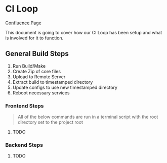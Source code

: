 # CI Loop

[Confluence Page](https://dinerspass.atlassian.net/wiki/spaces/HKJ/pages/458850340/How+to+setup+the+CI+Loop)

This document is going to cover how our CI Loop has been setup and what is involved for it to function.

## General Build Steps

1. Run Build/Make 
2. Create Zip of core files
3. Upload to Remote Server
4. Extract build to timestamped directory
5. Update configs to use new timestamped directory
6. Reboot necessary services

### Frontend Steps
> All of the below commands are run in a terminal script with the root directory set to the project root

1. TODO

### Backend Steps

1. TODO